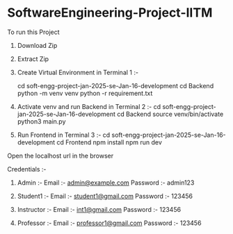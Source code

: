 # SoftwareEngineering-Project-IITM

To run this Project

1. Download Zip

2. Extract Zip

3. Create Virtual Environment in Terminal 1 :-

   cd soft-engg-project-jan-2025-se-Jan-16-development
   cd Backend
   python -m venv venv 
   python -r requirement.txt

4. Activate venv and run Backend in Terminal 2 :-
   cd soft-engg-project-jan-2025-se-Jan-16-development
   cd Backend
   source venv/bin/activate
   python3 main.py

5. Run Frontend in Terminal 3 :-
   cd soft-engg-project-jan-2025-se-Jan-16-development
   cd Frontend
   npm install
   npm run dev

Open the localhost url in the browser

Credentials :- 

1. Admin :-
   Email :- admin@example.com
   Password :- admin123

2. Student1 :-
   Email :- student1@gmail.com
   Password :- 123456

3. Instructor :-
   Email :- int1@gmail.com
   Password :- 123456

4. Professor :-
   Email :- professor1@gmail.com
   Password :- 123456

